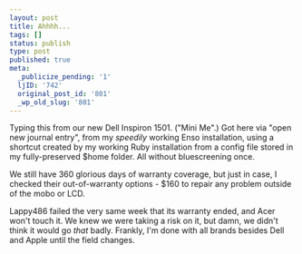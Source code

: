 ```yaml
---
layout: post
title: Ahhhh...
tags: []
status: publish
type: post
published: true
meta:
  _publicize_pending: '1'
  ljID: '742'
  original_post_id: '801'
  _wp_old_slug: '801'
---
```

Typing this from our new Dell Inspiron 1501.  ("Mini Me".)  Got here via "open new journal entry", from my <em>speedily</em> working Enso installation, using a shortcut created by my working Ruby installation from a config file stored in my fully-preserved $home folder.  All without bluescreening once.

We still have 360 glorious days of warranty coverage, but just in case, I checked their out-of-warranty options - $160 to repair any problem outside of the mobo or LCD.

Lappy486 failed the very same week that its warranty ended, and Acer won't touch it.  We knew we were taking a risk on it, but damn, we didn't think it would go <em>that</em> badly.  Frankly, I'm done with all brands besides Dell and Apple until the field changes.
